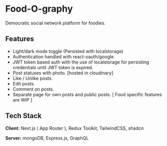# Food-O-graphy

Democratic social network platform for foodies.

## Features

- Light/dark mode toggle (Persisted with localstorage)
- Authentication handled with react-oauth/google.
- JWT token based auth with the use of localstorage for persisting credentials until JWT token is expired.
- Post statuses with photo. [hosted in cloudinary]
- Like / Unlike posts.
- Edit posts.
- Comment on posts.
- Separate page for own posts and public posts.
  [ Food specific features are WIP ]

## Tech Stack

**Client:** Next.js ( App Router ), Redux Toolkit, TailwindCSS, shadcn

**Server:** mongoDB, Express.js, GraphQL
